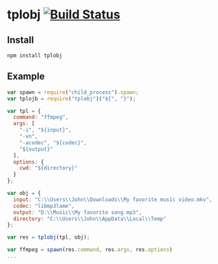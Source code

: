 # tplobj [![Build Status][1]][2]

## Install

```
npm install tplobj
```

## Example

```javascript
var spawn = require("child_process").spawn;
var tplojb = require("tplobj")("${", "}");

var tpl = {
  command: "ffmpeg",
  args: [
    "-i", "${input}",
    "-vn",
    "-acodec", "${codec}",
    "${output}"
  ],
  options: {
    cwd: "${directory}"
  }
};

var obj = {
  input: "C:\\Users\\John\\Downloads\\My favorite music video.mkv",
  codec: "libmp3lame",
  output: "D:\\Music\\My favorite song.mp3",
  directory: "C:\\Users\\John\\AppData\\Local\\Temp"
};

var res = tplobj(tpl, obj);

var ffmpeg = spawn(res.command, res.args, res.options)
...
```

[1]: https://travis-ci.org/kohanyirobert/tplobj.svg?branch=master
[2]: https://github.com/kohanyirobert/tplobj
